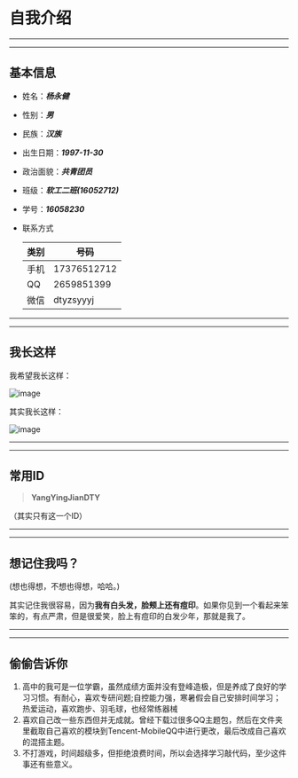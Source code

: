 # 自我介绍

---
---

## 基本信息

- 姓名：***杨永健***
- 性别：***男***
- 民族：***汉族***
- 出生日期：***1997-11-30***
- 政治面貌：***共青团员***
- 班级：***软工二班(16052712)***
- 学号：***16058230***
- 联系方式 
 
  类别 | 号码
  ---|---
  手机 | 17376512712
  QQ | 2659851399
  微信 | dtyzsyyyj
        

  

---
---

## 我长这样

  我希望我长这样：

 ![image](https://coding.net/u/YangYongjian)

  其实我长这样：

 ![image](http://qpic.cn/MBANL99http://a3.qpic.cn/psb?/V11PJkGv30Mgtb/wixXi7jFATmk1OdbV9bYXh7juAy7MkWWCUeCyGS1MsY!/b/dAoBAAAAAAAA&bo=aAG6AWgBugEFACM!&rf=viewer_4Ti)


------
------
## 常用ID

> **YangYingJianDTY**

（其实只有这一个ID）

---

---
## 想记住我吗？
(想也得想，不想也得想，哈哈。)

其实记住我很容易，因为**我有白头发，脸颊上还有痘印**。如果你见到一个看起来笨笨的，有点严肃，但是很爱笑，脸上有痘印的白发少年，那就是我了。

---

---

## 偷偷告诉你
1. 高中的我可是一位学霸，虽然成绩方面并没有登峰造极，但是养成了良好的学习习惯。有耐心，喜欢专研问题;自控能力强，寒暑假会自己安排时间学习；热爱运动，喜欢跑步、羽毛球，也经常练器械
2. 喜欢自己改一些东西但并无成就。曾经下载过很多QQ主题包，然后在文件夹里截取自己喜欢的模块到Tencent-MobileQQ中进行更改，最后改成自己喜欢的混搭主题。
3. 不打游戏，时间超级多，但拒绝浪费时间，所以会选择学习敲代码，至少这件事还有些意义。

